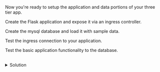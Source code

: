 Now you're ready to setup the application and data portions of your three tier app.

Create the Flask application and expose it via an ingress controller. 

Create the mysql database and load it with sample data.

Test the ingress connection to your application.

Test the basic application functionality to the database.


<br>
<details>
<summary>Solution</summary>
Create the flask docker container image for our application.

Move to the right directory

```plain
cd /root/flask_docker
```{{exec}}

Check the docker file

```plain
cat /root/flask_docker/Dockerfile
```{{exec}}

Check the requirements file for flask and mysql requirements.

```plain
cat /root/flask_docker/requirements.txt
```{{exec}}

Check the sample flask application

Check the docker file

```plain
cat /root/flask_docker/view.py
```{{exec}}

Check the basic index.html to render the test application

Check the docker file

```plain
cat /root/flask_docker/templates/index.html
```{{exec}}

When you've seen all the files, create the docker image.

```plain
docker image build -t flask_docker .
```{{exec}}

Tag and push the image to the local repository

```plain
docker tag flask_docker localhost:5000/flask_docker
docker push localhost:5000/flask_docker
```{{exec}}

Create a simple flask application from your new image

```plain
kubectl create -f /root/flask_docker/test-app1.yaml
```{{exec}}

Create the service for test-app1-service

```plain
kubectl expose pod test-app1 --port=6000  --name=test-app1-service -n app1
```{{exec}}

Verify the pods is exposed on port 6000

```plain
kubectl get pods -n app1 -o wide
```{{exec}}

```plain
kubectl describe service test-app1 -n app1
```{{exec}}

Create the ingress controller that points to your application

```plain
cat /root/ingress/app1-ingress.yaml
```{{exec}}

```plain
kubectl create -f /root/ingress/app1-ingress.yaml
```{{exec}}

You may choose to write your own deployment and service, if you're preparing for the CKA or CKAD examinations. In that case, make sure the service is named mysql-service.

Do you see the mysql deployment and service? How does the service know to use the deployment pod as it's endpoint?

Deploy the service file provided.
```plain
kubectl create -f /answers/mysql-file.yaml
```{{exec}}

Inspect the resources that were created

```plain
kubectl get svc
kubectl describe svc mysql-service
```{{exec}}

```plain
kubectl get deployments
kubectl get pods -o wide --show-labels
```{{exec}}

Do you see that the pod IP is the same IP as the endpoint of the service? Do you see that the label on the pod matches the selector from the service?

</details>

